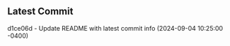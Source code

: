
## Latest Commit
d1ce06d - Update README with latest commit info (2024-09-04 10:25:00 -0400) <Yunxi-Zhou>
